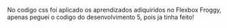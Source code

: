 No codigo css foi aplicado os aprendizados adiquiridos no Flexbox Froggy, apenas peguei o codigo do desenvolvimento 5, pois ja tinha feito!
